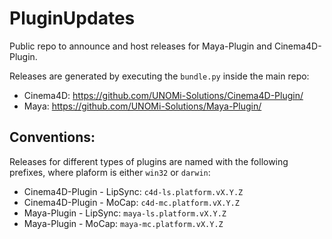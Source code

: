 # PluginUpdates
Public repo to announce and host releases for Maya-Plugin and Cinema4D-Plugin.

Releases are generated by executing the `bundle.py` inside the main repo:
- Cinema4D: https://github.com/UNOMi-Solutions/Cinema4D-Plugin/
- Maya: https://github.com/UNOMi-Solutions/Maya-Plugin/

## Conventions:

Releases for different types of plugins are named with the following prefixes, where plaform is either `win32` or `darwin`:
- Cinema4D-Plugin - LipSync: `c4d-ls.platform.vX.Y.Z`
- Cinema4D-Plugin - MoCap: `c4d-mc.platform.vX.Y.Z`
- Maya-Plugin - LipSync: `maya-ls.platform.vX.Y.Z`
- Maya-Plugin - MoCap: `maya-mc.platform.vX.Y.Z`